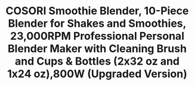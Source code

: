 ---
title: > #shorten me
  COSORI Smoothie Blender, 10-Piece Blender for Shakes and Smoothies, 23,000RPM Professional Personal Blender Maker with Cleaning Brush and Cups & Bottles (2x32 oz and 1x24 oz),800W  (Upgraded Version)
name: >
  COSORI Smoothie Blender, 10-Piece Blender for Shakes and Smoothies, 23,000RPM Professional Personal Blender Maker with Cleaning Brush and Cups & Bottles (2x32 oz and 1x24 oz),800W  (Upgraded Version)
buy_now: "https://www.amazon.com/COSORI-Smoothie-10-Piece-Smoothies-Professional/dp/B076DZJSHL?SubscriptionId=AKIAIA5RBQIWQVTCUEUQ&tag=coldcutdeals-20&linkCode=xm2&camp=2025&creative=165953&creativeASIN=B076DZJSHL"
description_markdown: >-

  - Professional Performace: 800 Watt smoothie blender with Patented 6 SUS blending Blades and auto blend program,making your healthy drinks & smoothies,offering you Nutrient & Vitamin needed everyday.

  - Essentials included: The upgraded Cosori blender comes with all the essentials needed: 1 x Storage Lid, 1 x Travel Lid, 2 x 32oz Containers, 1 x 24 oz Container, 1 x Cleaning Brush,1 x Recipe Book & 1 x User Manual.

  - Quality Experience: The removable premium stainless steel blades are designed and engineered to get the most consistent and silky smooth results every time. The easy-to-use 3-button interface (Start/Stop, Auto, & Pulse) is useful for different applications and blends

  - Certified & Safe Material: The Cosori blender is UL Certified and uses non-toxic BPA free materials. Its automatic overheat protection ensures safety and extends the lifetime of the blender. All accessories and the removable blade assembly are dishwasher safe.

  - Buy with Confidence: UL ETL FCC FDA CE & ROHS Approved; 2-Year warranty, BPA free Cups, dishwasher safe parts & Recipes included.


tweet_id_str: "939383034029268993"
price: "$139.99"
list_price: "$69.99"
deal_price: "$53.99"
you_save: "$86.00 (61%)"
asin: "B076DZJSHL"
image: "https://images-na.ssl-images-amazon.com/images/I/51chB5h%2BxIL.jpg"
---